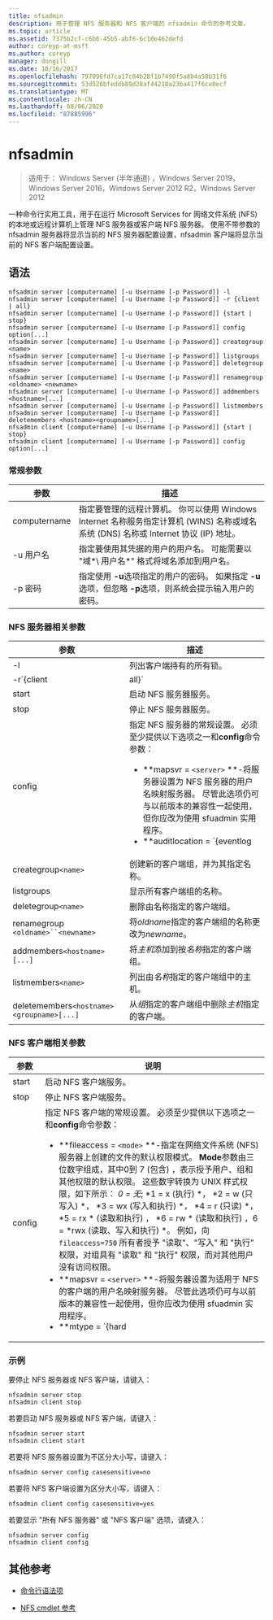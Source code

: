 ```yaml
---
title: nfsadmin
description: 用于管理 NFS 服务器和 NFS 客户端的 nfsadmin 命令的参考文章。
ms.topic: article
ms.assetid: 7375b2cf-c6b8-45b5-abf6-6c10e462defd
author: coreyp-at-msft
ms.author: coreyp
manager: dongill
ms.date: 10/16/2017
ms.openlocfilehash: 797096fd7ca17c04b28f1b7490f5a8b4a58b31f6
ms.sourcegitcommit: 53d526bfeddb89d28af44210a23ba417f6ce0ecf
ms.translationtype: MT
ms.contentlocale: zh-CN
ms.lasthandoff: 08/06/2020
ms.locfileid: "87885996"
---
```

# <a name="nfsadmin"></a>nfsadmin

> 适用于： Windows Server (半年通道) ，Windows Server 2019，Windows Server 2016，Windows Server 2012 R2，Windows Server 2012

一种命令行实用工具，用于在运行 Microsoft Services for 网络文件系统 (NFS) 的本地或远程计算机上管理 NFS 服务器或客户端 NFS 服务器。 使用不带参数的 nfsadmin 服务器将显示当前的 NFS 服务器配置设置，nfsadmin 客户端将显示当前的 NFS 客户端配置设置。

## <a name="syntax"></a>语法

```
nfsadmin server [computername] [-u Username [-p Password]] -l
nfsadmin server [computername] [-u Username [-p Password]] -r {client | all}
nfsadmin server [computername] [-u Username [-p Password]] {start | stop}
nfsadmin server [computername] [-u Username [-p Password]] config option[...]
nfsadmin server [computername] [-u Username [-p Password]] creategroup <name>
nfsadmin server [computername] [-u Username [-p Password]] listgroups
nfsadmin server [computername] [-u Username [-p Password]] deletegroup <name>
nfsadmin server [computername] [-u Username [-p Password]] renamegroup <oldname> <newname>
nfsadmin server [computername] [-u Username [-p Password]] addmembers <hostname>[...]
nfsadmin server [computername] [-u Username [-p Password]] listmembers
nfsadmin server [computername] [-u Username [-p Password]] deletemembers <hostname><groupname>[...]
nfsadmin client [computername] [-u Username [-p Password]] {start | stop}
nfsadmin client [computername] [-u Username [-p Password]] config option[...]
```

### <a name="general-parameters"></a>常规参数

| 参数 | 描述 |
| --------- | ----------- |
| computername | 指定要管理的远程计算机。 你可以使用 Windows Internet 名称服务指定计算机 (WINS) 名称或域名系统 (DNS) 名称或 Internet 协议 (IP) 地址。 |
| -u 用户名 | 指定要使用其凭据的用户的用户名。 可能需要以 "域*\ 用户名*" 格式将域名添加到用户名。 |
| -p 密码 | 指定使用 **-u**选项指定的用户的密码。 如果指定 **-u**选项，但忽略 **-p**选项，则系统会提示输入用户的密码。 |

### <a name="server-for-nfs-related-parameters"></a>NFS 服务器相关参数

| 参数 | 描述 |
| --------- | ----------- |
| -l | 列出客户端持有的所有锁。 |
| -r`{client|all}` | 释放由客户端持有的锁，如果所有客户端均指定了 all，则为。 |
| start | 启动 NFS 服务器服务。 |
| stop | 停止 NFS 服务器服务。 |
| config | 指定 NFS 服务器的常规设置。 必须至少提供以下选项之一和**config**命令参数：<ul><li>**mapsvr = `<server>` **-将服务器设置为 NFS 服务器的用户名映射服务器。 尽管此选项仍可与以前版本的兼容性一起使用，但你应改为使用 sfuadmin 实用程序。</li><li>**auditlocation = `{eventlog|file|both|none}` **-指定是否审核事件以及记录事件的位置。 需要以下参数之一：<ul><li>**eventlog** -指定将仅在事件查看器应用程序日志中记录审核的事件。</li><li>**文件**-指定将仅在指定的文件中记录已审核的事件 `config fname` 。</li><li>**两者**-指定审核事件将记录在事件查看器应用程序日志以及由指定的文件中 `config fname` 。</li><li>**无**-指定不审核事件。</li></ul><li>**fname = `<file>` **-将文件指定的文件设置为审核文件。 默认值为 **%sfudir%\log \\ nfssvr**。</li><li>**fsize = `<size>` **-将大小设置为审核文件的最大大小（mb）。 默认的最大大小为**7 MB**。</li><li>**`audit=[+|-]mount [+|-]read [+|-]write [+|-]create [+|-]delete [+|-]locking [+|-]all`**-指定要记录的事件。 若要开始记录事件，请在事件名称之前键入一个加号 (**+**) ; 若要停止记录事件，请在 **-** 事件名称之前键入减号 () 。 如果省略符号，则假定为 **+** 符号。 不要将**所有**事件与任何其他事件名称一起使用。</li><li>**lockperiod = `<seconds>` **-指定在到 NFS 服务器的连接丢失然后重新建立，或在 NFS 服务器服务重新启动后，NFS 服务器等待回收锁的秒数。</li><li>**portmapprotocol = `{TCP|UDP|TCP+UDP}` **-指定 Portmap 支持的传输协议。 默认设置为**TCP + UDP**。</li><li>**mountprotocol = `{TCP|UDP|TCP+UDP}` **-指定装载支持的传输协议。 默认设置为**TCP + UDP**。</li><li>**nfsprotocol = `{TCP|UDP|TCP+UDP}` **-指定网络文件系统 (NFS) 支持的传输协议。 默认设置为**TCP + UDP**</li><li>**nlmprotocol = `{TCP|UDP|TCP+UDP}` **-指定网络锁定管理器 (NLM) 支持哪种传输协议。 默认设置为**TCP + UDP**。</li><li>**nsmprotocol = `{TCP|UDP|TCP+UDP}` **-指定网络状态管理器 (NSM) 支持的传输协议。 默认设置为**TCP + UDP**。</li><li>**enableV3 = `{yes|no}` **-指定是否将支持 NFS 版本3协议。 默认设置为 **"是"**。</li><li>**renewauth = `{yes|no}` **-指定在 config renewauthinterval 指定的时间段后是否需要重新进行身份验证的客户端连接。 默认设置为 "**否**"。</li><li>**renewauthinterval = `<seconds>` **-如果 `config renewauth` 设置为 **"是"**，则指定在强制重新进行身份验证之前经过的秒数。 默认值为**600 秒**。</li><li>**dircache = `<size>` **-指定目录缓存的大小（kb）。 指定为 size 的数字必须是4到128之间的4的倍数。 默认目录缓存大小为**128 KB**。</li><li>**translationfile = `<file>` **-指定一个文件，该文件包含用于在从基于 Windows 的到基于 UNIX 的文件系统移动文件时替换文件名称中的字符的映射信息。 如果未指定文件，则将禁用文件名字符转换。 如果**translationfile**的值已更改，则必须重新启动服务器才能使更改生效。</li><li>**dotfileshidden = `{yes|no}` **-指定名称以句点开头的文件是否 (。 ) 在 Windows 文件系统中标记为隐藏，因而对 NFS 客户端隐藏。 默认设置为 "**否**"。</li><li>**casesensitivelookups = `{yes|no}` **-指定目录查找是否区分大小写 (需要完全匹配字符大小写) 。<p>还必须禁用 Windows 内核不区分大小写，以支持区分大小写的文件名。 若要支持区分大小写，请将注册表项的**DWord**值更改 `HKLM\SYSTEM\CurrentControlSet\Control\Session Manager\kernel` 为**0**。</li><li>**ntfscase = `{lower|upper|preserve}` **-指定 NTFS 文件系统中文件名称的大小写是否以小写、大写或存储在目录中的形式返回。 默认设置为 "**保留**"。 如果**casesensitivelookups**设置为 **"是"**，则无法更改此设置。</li></ul> |
| creategroup`<name>` | 创建新的客户端组，并为其指定名称。 |
| listgroups | 显示所有客户端组的名称。 |
| deletegroup`<name>` | 删除由名称指定的客户端组。 |
| renamegroup `<oldname>``<newname>` | 将*oldname*指定的客户端组的名称更改为*newname*。 |
| addmembers`<hostname>[...]` | 将*主机*添加到按*名称*指定的客户端组。 |
| listmembers`<name>` | 列出由*名称*指定的客户端组中的主机。 |
| deletemembers`<hostname><groupname>[...]` | 从*组*指定的客户端组中删除*主机*指定的客户端。 |

### <a name="client-for-nfs-related-parameters"></a>NFS 客户端相关参数

| 参数 | 说明 |
| --------- | ----------- |
| start | 启动 NFS 客户端服务。 |
| stop | 停止 NFS 客户端服务。 |
| config | 指定 NFS 客户端的常规设置。 必须至少提供以下选项之一和**config**命令参数：<ul><li>**fileaccess = `<mode>` **-指定在网络文件系统 (NFS) 服务器上创建的文件的默认权限模式。 **Mode**参数由三位数字组成，其中0到 7 (包含) ，表示授予用户、组和其他权限的默认权限。 这些数字转换为 UNIX 样式权限，如下所示： *0 = 无*; *1 = x (执行) *， *2 = w (只写入) *， *3 = wx (写入和执行) *， *4 = r (只读) *， *5 = rx * (读取和执行) ， *6 = rw * (读取和执行) ，6 = *rwx (读取、写入和执行) *。 例如，向 `fileaccess=750` 所有者授予 "读取"、"写入" 和 "执行" 权限，对组具有 "读取" 和 "执行" 权限，而对其他用户没有访问权限。</li><li>**mapsvr = `<server>` **-将服务器设置为适用于 NFS 的客户端的用户名映射服务器。 尽管此选项仍可与以前版本的兼容性一起使用，但你应改为使用 sfuadmin 实用程序。</li><li>**mtype = `{hard|soft}` **-指定默认装载类型。 对于硬装载，NFS 客户端会继续重试失败的 RPC，直到成功。 对于软装载，NFS 客户端在重试后将失败返回到调用应用程序。</li><li>**重试 `<number>` =**-指定尝试建立软装载连接的次数。 此值必须介于1到10（含）之间。 默认值为 **1**。</li><li>**超时 = `<seconds>` **-指定等待连接 (远程过程调用) 的秒数。 此值必须是*0.8*、 *0.9*或从*1 到 60*的整数（包括1和）。 默认值为**0.8**。</li><li>**协议 = `{TCP|UDP|TCP+UDP}` **-指定客户端支持的传输协议。 默认设置为**TCP + UDP**。</li><li>**rsize = `<size>` **-指定读取缓冲区的大小（以 kb 为单位）。 此值可以是*0.5、1、2、4、8、16*或*32*。 默认值为**32**。</li><li>**wsize = `<size>` **-指定写入缓冲区的大小（以 kb 为单位）。 此值可以是*0.5、1、2、4、8、16*或*32*。 默认值为**32**。</li><li>**perf = 默认**值-将以下性能设置还原为默认值： *mtype*、 *retry*、 *timeout*、 *rsize*或*wsize*。 |

### <a name="examples"></a>示例

要停止 NFS 服务器或 NFS 客户端，请键入：

```
nfsadmin server stop
nfsadmin client stop
```

若要启动 NFS 服务器或 NFS 客户端，请键入：

```
nfsadmin server start
nfsadmin client start
```

若要将 NFS 服务器设置为不区分大小写，请键入：

```
nfsadmin server config casesensitive=no
```

若要将 NFS 客户端设置为区分大小写，请键入：

```
nfsadmin client config casesensitive=yes
```

若要显示 "所有 NFS 服务器" 或 "NFS 客户端" 选项，请键入：

```
nfsadmin server config
nfsadmin client config
```

## <a name="additional-references"></a>其他参考

- [命令行语法项](command-line-syntax-key.md)

- [NFS cmdlet 参考](/powershell/module/nfs)

